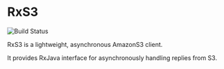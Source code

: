 RxS3
========
![Build Status](https://circleci.com/gh/codewise/RxS3.png?circle-token=2ac1798616cb86fbe39e6177648674d38cce951e)

RxS3 is a lightweight, asynchronous AmazonS3 client.

It provides RxJava interface for asynchronously handling replies from S3. 
